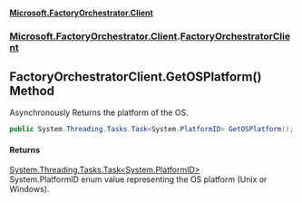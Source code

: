 #### [Microsoft.FactoryOrchestrator.Client](./Microsoft-FactoryOrchestrator-Client.md 'Microsoft.FactoryOrchestrator.Client')
### [Microsoft.FactoryOrchestrator.Client](./Microsoft-FactoryOrchestrator-Client.md 'Microsoft.FactoryOrchestrator.Client').[FactoryOrchestratorClient](./Microsoft-FactoryOrchestrator-Client-FactoryOrchestratorClient.md 'Microsoft.FactoryOrchestrator.Client.FactoryOrchestratorClient')
## FactoryOrchestratorClient.GetOSPlatform() Method
Asynchronously Returns the platform of the OS.  
```csharp
public System.Threading.Tasks.Task<System.PlatformID> GetOSPlatform();
```
#### Returns
[System.Threading.Tasks.Task&lt;](https://docs.microsoft.com/en-us/dotnet/api/System.Threading.Tasks.Task-1 'System.Threading.Tasks.Task')[System.PlatformID](https://docs.microsoft.com/en-us/dotnet/api/System.PlatformID 'System.PlatformID')[&gt;](https://docs.microsoft.com/en-us/dotnet/api/System.Threading.Tasks.Task-1 'System.Threading.Tasks.Task')  
System.PlatformID enum value representing the OS platform (Unix or Windows).  
